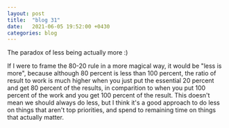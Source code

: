 ```yaml
---
layout: post
title:  "blog 31"
date:   2021-06-05 19:52:00 +0430
categories: blog
---
```


The paradox of less being actually more :)

If I were to frame the 80-20 rule in a more magical way, it would be "less is more", because although 80 percent is less than 100 percent, the ratio of result to work is much higher when you just put the essential 20 percent and get 80 percent of the results, in comparition to when you put 100 percent of the work and you get 100 percent of the result. This doesn't mean we should always do less, but I think it's a good approach to do less on things that aren't top priorities, and spend to remaining time on things that actually matter.
